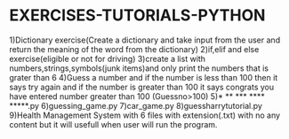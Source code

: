 # EXERCISES-TUTORIALS-PYTHON
1)Dictionary exercise(Create a dictionary and take input from the user and return the meaning of the word from the dictionary)
2)if,elif and else exercise(eligible or not for driving)
3)create a list with numbers,strings,symbols(junk items)and only print the numbers that is grater than 6 
4)Guess a number and if the number is less than 100 then it says try again and if the number is greater than 100 it says congrats you have entered number greater than 100
(Guessno>100)
5)* ** *** **** *****.py
6)guessing_game.py
7)car_game.py
8)guessharrytutorial.py
9)Health Management System with 6 files with extension(.txt) with no any content but it will usefull when user will run the program.
